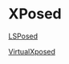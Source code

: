 # XPosed

[LSPosed](https://github.com/LSPosed/LSPosed)

[VirtualXposed](https://github.com/android-hacker/VirtualXposed/tree/vxp)